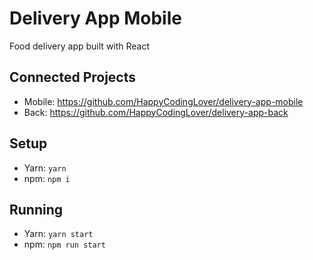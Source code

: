 # Delivery App Mobile

Food delivery app built with React

## Connected Projects
- Mobile: https://github.com/HappyCodingLover/delivery-app-mobile
- Back: https://github.com/HappyCodingLover/delivery-app-back

## Setup

* Yarn: `yarn`
* npm: `npm i`

## Running
  * Yarn: `yarn start`
  * npm: `npm run start`
